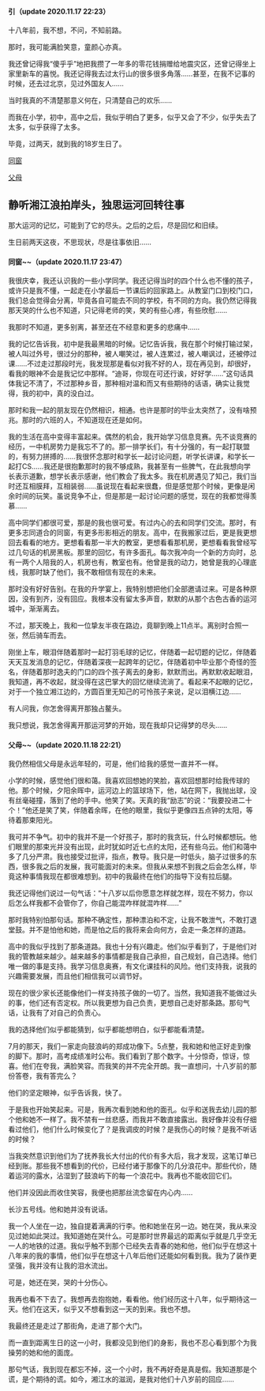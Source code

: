 #### 引（update 2020.11.17 22:23）

十八年前，我不想，不问，不知前路。

那时，我可能满脸笑意，童颜心亦真。

我还曾记得我“傻乎乎”地把我攒了一年多的零花钱捐赠给地震灾区，还曾记得坐上家里新车的喜悦。我还记得我去过太行山的很多很多角落……甚至，在我不记事的时候，还去过北京，见过外国友人……

当时我真的不清楚那意义何在，只清楚自己的欢乐……

而我在小学，初中，高中之后，我似乎明白了更多，似乎又会了不少，似乎失去了太多，似乎获得了太多。

毕竟，过两天，就到我的18岁生日了。

[同窗](#01)

[父母](#02)

## 静听湘江浪拍岸头，独思运河回转往事


那大运河的记忆，可能到了它的尽头。之后的之后，尽是回忆和旧续。

生日前两天这夜，不思现状，尽是往事依旧……

#### <span id = "01">同窗~~</span>（update 2020.11.17 23:47）

我很庆幸，我还认识我的一些小学同学。我还记得当时的四个什么也不懂的孩子，或许只是我不懂，一起走在小学最后一节课后的回家路上。从教室门口到校门口，我们总会觉得会分离，毕竟各自可能去不同的学校，有不同的方向。我仍然记得我那天哭的什么也不知道，只记得老师的笑，笑的有些心疼，有些欣慰……

我那时不知道，更多别离，甚至还在不经意和更多的悲痛中……

我的记忆告诉我，初中是我最黑暗的时候。记忆告诉我，我在那个时候打输过架，被人叫过外号，很过分的那种，被人嘲笑过，被人连累过，被人嘲讽过，还被停过课……不过走过那段时光，我发现那是看似对我不好的人，现在再见到，却很好，看我的眼神不会是我记忆中那样。“迪哥，你现在可还行诶，好好学……”这句话具体我记不清了，不过那种乡音，那种相对温和而又有些期待的话语，确实让我觉得，我的初中，真的没白过。

那时和我一起的朋友现在仍然相识，相通。也许是那时的毕业太突然了，没有啥预兆。那时的六班的人，不知道现在还是如何。

我的生活在高中变得丰富起来。偶然的机会，我开始学习信息竞赛。先不谈竞赛的经历，一中机房势力是我忘不了的。那一排学长们，有十分强的，有一起打联盟的，有努力拼搏的……我很怀念那时和学长一起讨论问题，听学长讲课，和学长一起打CS……我还是很抱歉那时的我不够成熟，我甚至有一些脾气，在此我想向学长表示道歉，想学长表示感谢，他们教会了我太多。我在机房遇见了知己，我们当时还互相膜拜，互相装弱……虽说现在看起来很蠢，但是感觉那个时候，更像是闲余时间的玩笑。虽说竞争不止，但是那是一起讨论问题的感觉，现在的我都觉得羡慕……

高中同学们都很可爱，那是的我也很可爱。有过内心的去和同学们交流。那时，有更多志同道合的同窗，有更多形影相近的朋友。高中，在我搬家过后，更是我更想回去看看的地方。更想看看那一半大的教室，更想看看那机房，更想看看我曾经写过几句话的机房黑板。那里的回忆，有许多面孔。每次我冲向一个新的方向时，总有一两个人陪我的人，机房也有，教室也有。他曾是我的动力，她曾是我的心理底线，我那时缺了他们，我不敢相信有现在的未来。

那时没有好好告别。在我的升学宴上，我特别想把他们全部邀请过来。可是各种原因，没有到齐，没有回应。我根本没有留太多声音，默默的从那个古色古香的运河城中，渐渐离去。

不过，那天晚上，我和一位挚友半夜在路边，竟聊到晚上11点半。离别时合照一张，然后骑车而去。

刚坐上车，眼泪伴随着那时一起打羽毛球的记忆，伴随着一起切题的记忆，伴随着天天互发消息的记忆，伴随着深夜一起跨年的记忆，伴随着初中毕业那个奇怪的签名，伴随着那时逸夫的门口的四个孩子离去的身影，默默而出。再默默收起眼泪，我知道，再不收起，就没得在这巴掌大的回忆继续流淌了。看起来不起眼的记忆，对于一个独立湘江边的，方圆百里无知己的可怜孩子来说，足以泪横江边……

有人问我，你怎舍得离开那独占鳌头。

我只想说，我怎舍得离开那运河梦的开始，现在我却只记得梦的尽头……

#### <span id = "02">父母~~</span>（update 2020.11.18 22:21）

我仍然相信父母是永远年轻的，可是，他们给我的感觉一直并不一样。

小学的时候，感觉他们很和蔼。我喜欢回想她的笑脸，喜欢回想那时给我传球的他。那个时候，夕阳余晖中，运河边上的篮球场下，他，站在网下，我抛出球，没有丝毫碰撞，落到了他的手中。他笑了笑。天真的我“励志”的说：“我要投进二十个！”他还是笑了笑，伴随着余晖，在他的眼里，我似乎更像四五点钟的太阳，等待着那束阳光。

我可并不争气。初中的我并不是一个好孩子，那时的我贪玩，什么时候都想玩。他们眼里的那束光并没有出现，此时犹如时近七点的太阳，还有些乌云。他们和蔼中多了几分严肃。我也接受过批评，指点，教导。我只是一时低头，脑子过很多的东西，很多我之后的发展，我可能面对的未来。但我从来想不到我之后会怎么样，毕竟这种事情我现在都很难想到。初中的我最终在他们的指导下没有拉后腿。

我还记得他们说过一句气话：“十八岁以后你愿意怎样就怎样，现在不努力，你以后怎么样我都不会管你了，你自己能混咋样就混咋样……”

那时我特别怕那句话。那种不确定性，那种漂泊和不定，让我不敢泄气，不敢打退堂鼓。并不是怕他和她，而是怕之后的我将来会向何方，会走一条怎样的道路。

高中的我似乎找到了那条道路。我也十分有兴趣走。他们似乎看到了，于是他们对我的管教越来越少。越来越多的事情都是我自己承担，自己规划，自己选择。他们唯一做的事是支持。我学习信息奥赛，有文化课挂科的风险。他们支持我，说我的兴趣需要发展，而且他们相信我可以调节好。

现在的很少家长还能像他们一样支持孩子做的一切了。当然，我知道我不能做过头的事，他们还有否定权。所以我更想为自己负责，更想自己走好那条路。那句气话，让我有了对自己的负责心。

我的选择他们似乎都能猜到，似乎都能想明白，似乎都能看清楚。

7月的那天，我们一家走向鼓浪屿的郑成功像下。5点整，我和她和他正好走到像的脚下。那时，高考成绩准时公布。我们看到了那个数字。十分惊奇，惊讶，惊喜。他们在夸我，满脸笑容。而我笑的并不完全开朗。我一直想问，十八岁前的那份答卷，我有答完么？

他们的坚定眼神，似乎告诉我，快了。

于是我也开始笑起来。可是，我再次看到她和他的面孔。似乎和送我去幼儿园的那个他和她不一样了。我不禁有一丝悲感，而我并不敢直接露出。我好像并没有仔细看过他们，他们什么时候变化了？是我调皮的时候？是我伤心的时候？是我不听话的时候？

当我突然意识到他们为了抚养我长大付出的代价有多大后，我才发现，这笔订单已经到账。那些我不想看到的代价，已经付诸于那像下的几分浪花中。那些代价，随着运河的露水，沾湿到了鼓浪屿下的每一个浪花中。我再也不能收回它们。

他们并没因此而收住笑容，我便也把那丝流念留在内心内……

长沙五号线。他和她并没有说话。

我一个人坐在一边，独自提着满满的行李。他和她坐在另一边。她在哭，我从来没见过她如此哭过。我知道她在哭什么。可是那时世界最远的距离似乎就是几乎空无一人的地铁的过道。我似乎触不到那个已经失去青春的她和他，他们似乎在想这十八年来的我的事情，他们似乎在想这十八年后他们还能如何看到我。我为了装作更坚强，我并没有让我的泪水流出。

可是，她还在哭，哭的十分伤心。

我再也看不下去了。我想再去抱抱她，看看他。他们经历这十八年，似乎期待这一天。他们在这天，似乎又不想看到这一天的到来。我也不想。

我最终还是走过了那街角，走进了那个大门。

而一直到距离生日的这一小时，我都没见到他们的身影，我也不忍心看到那个为我操劳的她和他的面庞。

那句气话，我到现在都忘不掉，这一个小时，我不再好奇是真是假。我知道那是个谎，是个期待的谎。如今，湘江水的滋润，是我对他们十八岁前的回应……